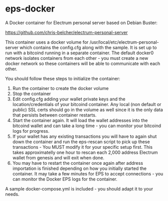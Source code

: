 # eps-docker

A Docker container for Electrum personal server based on Debian Buster:

https://github.com/chris-belcher/electrum-personal-server

This container uses a docker volume for /usr/local/etc/electrum-personal-server which contains the config.cfg along with the sample. It is set up to run with a bitcoind running in a separate container. The default docker0 network isolates containers from each other - you must create a new docker network so these containers will be able to communicate with each other.

You should follow these steps to initialize the container:

1. Run the container to create the docker volume
2. Stop the container
3. Edit config.cfg adding your wallet private keys and the location/credentials of your bitcoind container. Any local (non default or public) SSL certs should go in the volume as well since it is the only data that persists between container restarts.
4. Start the container again. It will load the wallet addresses into the bitcoind wallet and can take a long time - you can monitor your bitcoind logs for progress.
5. If your wallet has any existing transactions you will have to again shut down the container and run the eps-rescan script to pick up these transactions - You MUST modify it for your specific setup first. This takes approximatelly one hour to rescan each 2,000 address Electrum wallet from genesis and will exit when done.
6. You may have to restart the container once again after address importation is finished depending on how you initially started the container. It may take a few minutes for EPS to accept connections - you can monitor the Docker EPS logs for the container.

A sample docker-compose.yml is included - you should adapt it to your needs.

